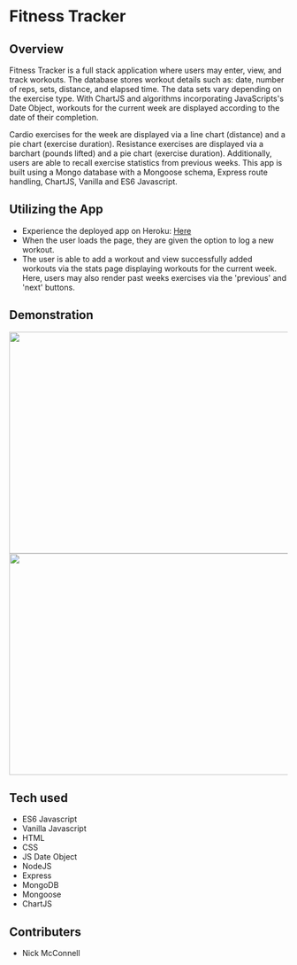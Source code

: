 # Fitness Tracker

## Overview

Fitness Tracker is a full stack application where users may enter, view, and track workouts. The database stores workout details such as: date, number of reps, sets, distance, and elapsed time. The data sets vary depending on the exercise type.  With ChartJS and algorithms incorporating JavaScripts's Date Object, workouts for the current week are displayed according to the date of their completion.

Cardio exercises for the week are displayed via a line chart (distance) and a pie chart (exercise duration).  Resistance exercises are displayed via a barchart (pounds lifted) and a pie chart (exercise duration).  Additionally, users are able to recall  exercise statistics from previous weeks.  This app is built using a Mongo database with a Mongoose schema, Express route handling, ChartJS, Vanilla and ES6 Javascript.
## Utilizing the App

- Experience the deployed app on Heroku: [Here](https://nmcconnell-fitnesstracker.herokuapp.com/ "Here")
- When the user loads the page, they are given the option to log a new workout.
 - The user is able to add a workout and view successfully added workouts via the stats page displaying workouts for the current week.  Here, users may also render past weeks exercises via the 'previous' and 'next' buttons.
      
## Demonstration
<p align="center">
<img src="https://github.com/nicholasmcconnell/fitnesstracker/blob/master/public/img/addworkout.gif" width="650" height="400"> 
  <img src="https://github.com/nicholasmcconnell/fitnesstracker/blob/master/public/img/stats.gif" width="650" height="400"> 
  </p>

## Tech used

- ES6 Javascript
- Vanilla Javascript
- HTML
- CSS
- JS Date Object
- NodeJS
- Express
- MongoDB
- Mongoose
- ChartJS

## Contributers

- Nick McConnell
